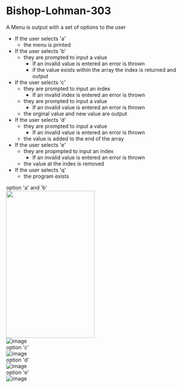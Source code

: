 # Bishop-Lohman-303
A Menu is output with a set of options to the user<br />
- If the user selects 'a'<br />
  - the menu is printed<br />
- If the user selects 'b' <br />
  - they are prompted to input a value<br />
    - If an invalid value is entered an error is thrown<br />
    - if the value exists within the array the index is returned and output<br />
- If the user selects 'c'<br />
  - they are prompted to input an index<br />
    - If an invalid index is entered an error is thrown<br />
  - they are prompted to input a value<br />
    - If an invalid value is entered an error is thrown<br />
  - the orginal value and new value are output<br />
- If the user selects 'd'<br />
  - they are prompted to input a value<br />
    - If an invalid value is entered an error is thrown<br />
  - the value is added to the end of the array<br />
- If the user selects 'e'<br />
  - they are propmpted to input an index<br />
    - If an invalid value is entered an error is thrown<br />
  - the value at the index is removed<br />
- If the user selects 'q'<br />
  - the program exists<br />
 
option 'a' and 'b'<br />
<img src="https://user-images.githubusercontent.com/90850429/192043780-8a474b7e-6f46-41a6-9e13-f306661ad891.png" width="240" height="400"><br />
![image](https://user-images.githubusercontent.com/90850429/192043780-8a474b7e-6f46-41a6-9e13-f306661ad891.png)<br />
option 'c'<br />
![image](https://user-images.githubusercontent.com/90850429/192043965-8a8445c7-44b3-4124-8a00-78180299e2ff.png)<br />
option 'd'<br />
![image](https://user-images.githubusercontent.com/90850429/192044143-41c26fef-613d-422f-bb07-907510c95512.png)<br />
option 'e'<br />
![image](https://user-images.githubusercontent.com/90850429/192058946-5ba4138c-621a-4bf0-9396-972f7507613d.png)<br />

